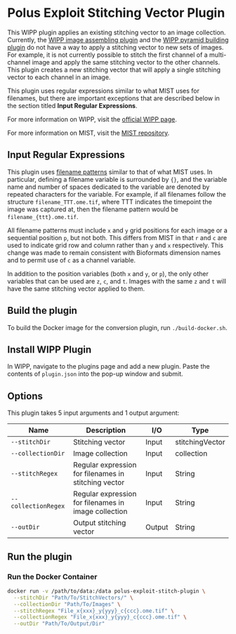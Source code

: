 # Polus Exploit Stitching Vector Plugin

This WIPP plugin applies an existing stitching vector to an image collection. Currently, the [WIPP image assembling plugin](https://github.com/usnistgov/WIPP-image-assembling-plugin) and the [WIPP pyramid building plugin](https://github.com/usnistgov/WIPP-pyramid-plugin) do not have a way to apply a stitching vector to new sets of images. For example, it is not currently possible to stitch the first channel of a multi-channel image and apply the same stitching vector to the other channels. This plugin creates a new stitching vector that will apply a single stitching vector to each channel in an image.

This plugin uses regular expressions similar to what MIST uses for filenames, but there are important exceptions that are described below in the section titled **Input Regular Expressions**.

For more information on WIPP, visit the [official WIPP page](https://isg.nist.gov/deepzoomweb/software/wipp).

For more information on MIST, visit the [MIST repository](https://github.com/usnistgov/MIST).

## Input Regular Expressions
This plugin uses [filename patterns](https://github.com/USNISTGOV/MIST/wiki/User-Guide#input-parameters) similar to that of what MIST uses. In particular, defining a filename variable is surrounded by `{}`, and the variable name and number of spaces dedicated to the variable are denoted by repeated characters for the variable. For example, if all filenames follow the structure `filename_TTT.ome.tif`, where TTT indicates the timepoint the image was captured at, then the filename pattern would be `filename_{ttt}.ome.tif`.

All filename patterns must include `x` and `y` grid positions for each image or a sequential position `p`, but not both. This differs from MIST in that `r` and `c` are used to indicate grid row and column rather than `y` and `x` respectively. This change was made to remain consistent with Bioformats dimension names and to permit use of `c` as a channel variable.

In addition to the position variables (both `x` and `y`, or `p`), the only other variables that can be used are `z`, `c`, and `t`. Images with the same `z` and `t` will have the same stitching vector applied to them.

## Build the plugin

To build the Docker image for the conversion plugin, run
`./build-docker.sh`.

## Install WIPP Plugin

In WIPP, navigate to the plugins page and add a new plugin. Paste the contents of `plugin.json` into the pop-up window and submit.

## Options

This plugin takes 5 input arguments and 1 output argument:

| Name                | Description                                          | I/O    | Type            |
|---------------------|------------------------------------------------------|--------|-----------------|
| `--stitchDir`       | Stitching vector                                     | Input  | stitchingVector |
| `--collectionDir`   | Image collection                                     | Input  | collection      |
| `--stitchRegex`     | Regular expression for filenames in stitching vector | Input  | String          |
| `--collectionRegex` | Regular expression for filenames in image collection | Input  | String          |
| `--outDir`          | Output stitching vector                              | Output | String          |

## Run the plugin

### Run the Docker Container

```bash
docker run -v /path/to/data:/data polus-exploit-stitch-plugin \
  --stitchDir "Path/To/StitchVectors/" \
  --collectionDir "Path/To/Images" \
  --stitchRegex "File_x{xxx}_y{yyy}_c{ccc}.ome.tif" \
  --collectionRegex "File_x{xxx}_y{yyy}_c{ccc}.ome.tif" \
  --outDir "Path/To/Output/Dir"
```
